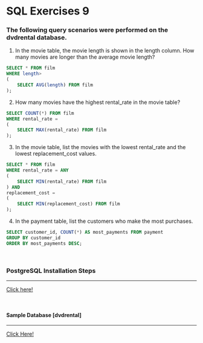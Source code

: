 # SQL Exercises 9
### The following query scenarios were performed on the dvdrental database.

1) In the movie table, the movie length is shown in the length column. How many movies are longer than the average movie length?

```sql
SELECT * FROM film
WHERE length>
(
	SELECT AVG(length) FROM film
);
```

2) How many movies have the highest rental_rate in the movie table?

```sql
SELECT COUNT(*) FROM film
WHERE rental_rate = 
(
	SELECT MAX(rental_rate) FROM film
);
```

3) In the movie table, list the movies with the lowest rental_rate and the lowest replacement_cost values.

```sql
SELECT * FROM film
WHERE rental_rate = ANY 
(
	SELECT MIN(rental_rate) FROM film 
) AND
replacement_cost = 
(
	SELECT MIN(replacement_cost) FROM film
);
```

4) In the payment table, list the customers who make the most purchases.

```sql
SELECT customer_id, COUNT(*) AS most_payments FROM payment
GROUP BY customer_id
ORDER BY most_payments DESC;
```

<br>

### PostgreSQL Installation Steps
----
[Click here!](https://www.postgresql.org/download/)

<br>

#### Sample Database [dvdrental]
------
[Click Here!](https://www.postgresqltutorial.com/wp-content/uploads/2019/05/dvdrental.zip)